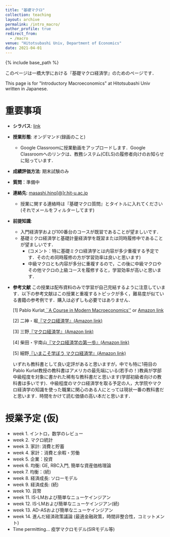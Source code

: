 ```yaml
---
title: "基礎マクロ"
collection: teaching
layout: archive
permalink: /intro_macro/
author_profile: true
redirect_from:
  - /macro
venue: "Hitotsubashi Univ, Department of Economics"
date: 2021-04-01
---
```




{% include base_path %}


このページは一橋大学における『基礎マクロ経済学』のためのページです．

This page is for "Introductory Macroeconomics" at Hitotsubashi Univ written in Japanese.

# 重要事項

* **シラバス**: [link](https://www.hit-u.ac.jp/kyomu/info/ct.html)
* **授業形態**: オンデマンド(録画のこと)
  * Google Classroomに授業動画をアップロードします．Google Classroomへのリンクは、教務システム(CELS)の履修者向けのお知らせに貼っています．
* **成績評価方法**: 期末試験のみ
* **質問**：準備中
* **連絡先**: [masashi.hino[@]r.hit-u.ac.jp](mailto:masashi.hino@r.hit-u.ac.jp)  
   * 授業に関する連絡時は『基礎マクロ質問』とタイトルに入れてください(それでメールをフィルターしてます)
* **前提知識**:  
   * 入門経済学および100番台のコースが既習であることが望ましいです．
   * 基礎ミクロ経済学と基礎計量経済学を既習または同時履修中であることが望ましいです．
      * (コメント：特に基礎ミクロ経済学とは内容が多少重複する予定です．そのため同時履修の方が学習効率は良いと思います)
      * 中級マクロとも内容が多分に重複するので，この後に中級マクロやその他マクロの上級コースを履修すると，学習効率が高いと思います．
* **参考文献** 
  この授業は配布資料のみで学習が自己完結するように注意しています．以下の参考文献はこの授業と重複するトピックが多く，難易度が似ている書籍の参考例です．購入は必ずしも必要ではありません．
    
  [1] Pablo Kurlat[ ``A Course in Modern Macroeconomics''](https://sites.google.com/view/pkurlat/a-course-in-modern-macroeconomics) or [Amazon link](https://www.amazon.co.jp/dp/1073566714/ref=cm_sw_em_r_mt_dp_26B68RXKPC3NBNN9XZNE)
  
  [2] 二神・堀[『マクロ経済学』(Amazon link)](https://www.amazon.co.jp/dp/4641165025/ref=cm_sw_em_r_mt_dp_T9VY6E6BRG30R1ZCZ0ES)
  
  [3] 三野[『マクロ経済学』(Amazon link)](https://www.amazon.co.jp/dp/4563062529/ref=cm_sw_em_r_mt_dp_6HZN0RA0ZJJFH6KZZD1D)
  
  [4] 柴田・宇南山[『マクロ経済学の第一歩』(Amazon link)](https://www.amazon.co.jp/dp/4641150060/ref=cm_sw_em_r_mt_dp_TN5S83HPXCM6HQGNN4A7)
  
  [5] 細野[『いまこそ学ぼう マクロ経済学』(Amazon link)](https://www.amazon.co.jp/dp/4535558027/ref=cm_sw_em_r_mt_dp_HN31E7C5EXGV43D6E78P)
  
  いずれも教科書として良い定評があると思いますが，中でも特に1冊目のPablo Kurlat教授の教科書はアメリカの最先端にいる(若手の！)教員が学部中級程度を対象に書かれた稀有な教科書だと思います(学部初級者向けの教科書は多いです)．中級程度のマクロ経済学を取る予定の人，大学院やマクロ経済学の知識を使った職業に関心のある人にとっては現状一番の教科書だと思います．時間をかけて読む価値の高い本だと思います．
  
# 授業予定 (仮)  

* week 1. イントロ，数学のレビュー   
* week 2. マクロ統計
* week 3. 家計: 消費と貯蓄
* week 4. 家計：消費と余暇・労働
* week 5. 企業：投資
* week 6. 均衡: GE, RBC入門, 簡単な資産価格理論
* week 7. 均衡：(続)
* week 8. 経済成長: ソローモデル
* week 9. 経済成長: (続) 
* week 10. 貨幣 
* week 11. IS-LMおよび簡単なニューケインジアン
* week 12. IS-LMおよび簡単なニューケインジアン(続)
* week 13. AD-ASおよび簡単なニューケインジアン
* week 14. 進んだ経済政策議論 (最適金融政策，時間非整合性，コミットメント)
* Time permitting... 疫学マクロモデル(SIRモデル等)
 


